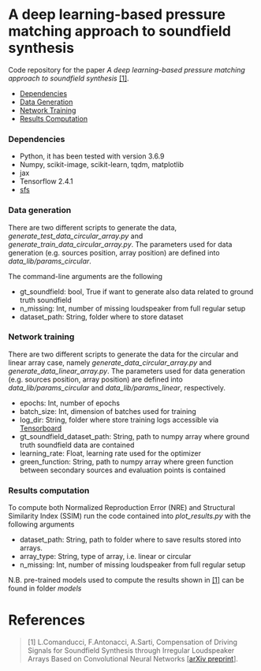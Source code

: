 # A deep learning-based pressure matching approach to soundfield synthesis

Code repository for the paper _A deep learning-based pressure matching approach to soundfield synthesis_
[[1]](#references).

- [Dependencies](#dependencies)
- [Data Generation](#data-generation)
- [Network Training](#network-training)
- [Results Computation](#results-computation)

### Dependencies
- Python, it has been tested with version 3.6.9
- Numpy, scikit-image, scikit-learn, tqdm, matplotlib
- jax
- Tensorflow 2.4.1
- [sfs](https://sfs-python.readthedocs.io/en/0.6.2/)

### Data generation
There are two different scripts to generate the data, _generate_test_data_circular_array.py_ and  _generate_train_data_circular_array.py_. The parameters used for data generation (e.g. sources position, array position) are defined into _data_lib/params_circular_.

The command-line arguments are the following
- gt_soundfield: bool, True if want to generate also data related to ground truth soundfield
- n_missing: Int, number of missing loudspeaker from full regular setup
- dataset_path: String, folder where to store dataset

### Network training
There are two different scripts to generate the data for the circular and linear array case, namely _generate_data_circular_array.py_ and _generate_data_linear_array.py_. The parameters used for data generation (e.g. sources position, array position) are defined into _data_lib/params_circular_ and _data_lib/params_linear_, respectively.
- epochs: Int, number of epochs 
- batch_size: Int, dimension of batches used for training
- log_dir: String, folder where store training logs accessible via [Tensorboard](https://www.tensorflow.org/tensorboard)
- gt_soundfield_dataset_path: String, path to numpy array where ground truth soundfield data are contained
- learning_rate: Float, learning rate used for the optimizer
- green_function: String, path to numpy array where green function between secondary sources and evaluation points is contained

### Results computation
To compute both Normalized Reproduction Error (NRE) and Structural Similarity Index (SSIM) run the code contained into _plot_results.py_ with the following arguments

- dataset_path: String, path to folder where to save results stored into arrays.
- array_type: String, type of array, i.e. linear or circular
- n_missing: Int, number of missing loudspeaker from full regular setup 

N.B. pre-trained models used to compute the results shown in [[1]](#references) can be found in folder _models_

# References
>[1] L.Comanducci, F.Antonacci, A.Sarti, Compensation of Driving Signals for Soundfield Synthesis through Irregular Loudspeaker Arrays Based on Convolutional Neural Networks [[arXiv preprint]()].
